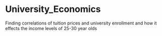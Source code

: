 # University_Economics
Finding correlations of tuition prices and university enrollment and how it effects the income levels of 25-30 year olds
